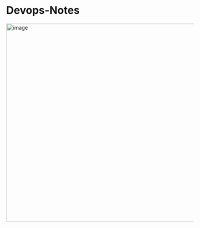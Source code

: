 # Devops-Notes

<img width="800" height="533" alt="image" src="https://github.com/user-attachments/assets/eb4dda39-9378-49b7-9854-3c4d6c521190" />
